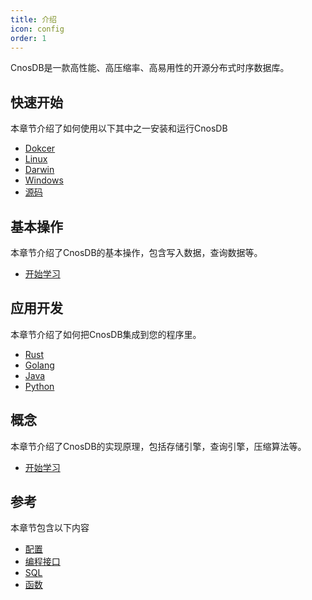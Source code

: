 ```yaml
---
title: 介绍
icon: config
order: 1
---
```


CnosDB是一款高性能、高压缩率、高易用性的开源分布式时序数据库。

## 快速开始

本章节介绍了如何使用以下其中之一安装和运行CnosDB

- [Dokcer](quick_start.md#Docker)
- [Linux](quick_start.md#Linux)
- [Darwin](quick_start.md#Darwin)
- [Windows](quick_start.md#Windows)
- [源码](quick_start.md#从源码开始)

## 基本操作

本章节介绍了CnosDB的基本操作，包含写入数据，查询数据等。
- [开始学习](QUICK_START.md#基本操作)

## 应用开发

本章节介绍了如何把CnosDB集成到您的程序里。
- [Rust](application.md#Rust)
- [Golang](application.md#Golang)
- [Java](application.md#Java)
- [Python](application.md#Python)

## 概念

本章节介绍了CnosDB的实现原理，包括存储引擎，查询引擎，压缩算法等。
- [开始学习](concent.md)

## 参考

本章节包含以下内容
- [配置](reference/README.md)
- [编程接口](reference/api.md)
- [SQL](reference/sql.md)
- [函数](reference/function.md)